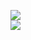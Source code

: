[![](https://img.shields.io/badge/Made%20With-Github%20Spray-lightgrey.svg?style=for-the-badge&logo=github)](https://github.com/Annihil/github-spray#8309)  
[![](https://i.imgur.com/2DrTn0Z.gif)](https://github.com/Annihil/github-spray)